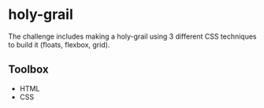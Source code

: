# holy-grail




The challenge includes making a holy-grail using 3 different CSS techniques to build it (floats, flexbox, grid).





## Toolbox

+ HTML
+ CSS
